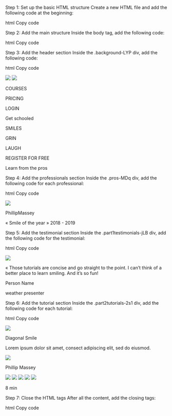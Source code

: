 Step 1: Set up the basic HTML structure
Create a new HTML file and add the following code at the beginning:

html
Copy code
<!DOCTYPE html>
<html>
<head>
  <meta charset="utf-8" />
  <link rel="icon" href="/favicon.ico" />
  <meta name="viewport" content="width=device-width, initial-scale=1" />
  <meta name="theme-color" content="#000000" />
  <title>School Page</title>
  <link rel="stylesheet" href="https://fonts.googleapis.com/css?family=Source+Sans+Pro%3A300%2C400%2C600%2C700%2C900"/>
  <link rel="stylesheet" href="https://fonts.googleapis.com/css?family=Coiny%3A400"/>
  <link rel="stylesheet" href="./styles/school-page.css"/>
</head>
<body>
Step 2: Add the main structure
Inside the body tag, add the following code:

html
Copy code
<div class="school-page-Sfy">
  <div class="auto-group-taty-itP">
    <div class="mainpart-Qej">
      <div class="background-LYP">
        <!-- Rest of the code goes here -->
      </div>
    </div>
    <div class="part1testimonials-jLB">
      <!-- Testimonial code goes here -->
    </div>
    <div class="part2tutorials-2s1">
      <!-- Tutorial code goes here -->
    </div>
  </div>
</div>
Step 3: Add the header section
Inside the .background-LYP div, add the following code:

html
Copy code
<div class="header-3So">
  <div class="logo-Nzs">
    <img class="auto-group-4o1q-6Jb" src="./assets/auto-group-4o1q.png"/>
    <img class="smileschool-c23" src="./assets/smileschool.png"/>
  </div>
  <div class="menu-8m5">
    <p class="courses-hJP">COURSES</p>
    <p class="pricing-cw9">PRICING</p>
    <p class="login-mJF">LOGIN</p>
  </div>
</div>
<div class="auto-group-3b2f-77D">
  <p class="get-schooled-RNo">Get schooled</p>
  <p class="smiles-6zj">SMILES</p>
  <p class="grin-cCP">GRIN</p>
  <p class="laugh-XaF">LAUGH</p>
</div>
<div class="button-Rfd">REGISTER FOR FREE</div>
<p class="learn-from-the-pros-TMR">
  <span class="learn-from-the-pros-TMR-sub-0">Learn</span>
  <span class="learn-from-the-pros-TMR-sub-1"> </span>
  <span class="learn-from-the-pros-TMR-sub-2">from the pros</span>
</p>
Step 4: Add the professionals section
Inside the .pros-MDq div, add the following code for each professional:

html
Copy code
<div class="pro1-sT5">
  <div class="avatar-p7R">
    <img class="auto-group-dltf-yW7" src="./assets/auto-group-dltf.png"/>
  </div>
  <p class="phillip-massey-hwu">PhillipMassey</p>
  <p class="smile-of-the-year-dKm">« Smile of the year » 2018 - 2019</p>
</div>

<!-- Repeat the above code for the remaining professionals (pro2-LV5, pro3-Q7Z, pro4-VYK) -->
Step 5: Add the testimonial section
Inside the .part1testimonials-jLB div, add the following code for the testimonial:

html
Copy code
<div class="testimonial-E23">
  <div class="avatar-npF">
    <img class="auto-group-hwud-kFH" src="./assets/auto-group-hwud.png"/>
  </div>
  <div class="text-t6b">
    <p class="those-tutorials-ar-Sto">« Those tutorials are concise and go straight to the point. I can’t think of a better place to learn smiling. And it’s so fun!</p>
    <p class="person-name-NXZ">Person Name</p>
    <p class="weather-presenter-7V9">weather presenter</p>
  </div>
</div>
Step 6: Add the tutorial section
Inside the .part2tutorials-2s1 div, add the following code for each tutorial:

html
Copy code
<div class="tuto1-9Rq">
  <div class="preview-J3q">
    <div class="play-d67">
      <img class="triangle-MH1" src="./assets/triangle-MVH.png"/>
    </div>
  </div>
  <p class="diagonal-smile-SZM">Diagonal Smile</p>
  <p class="lorem-ipsum-dolor-si-Zdy">Lorem ipsum dolor sit amet, consect adipiscing elit, sed do eiusmod.</p>
  <div class="auto-group-gcs3-V1q">
    <div class="auto-group-rzqm-CS3">
      <div class="avatar-XDR">
        <img class="auto-group-nqrb-gMD" src="./assets/auto-group-nqrb.png"/>
      </div>
      <p class="phillip-massey-1eP">Phillip Massey</p>
    </div>
    <div class="auto-group-kvzk-9Vh">
      <div class="rating-hXD">
        <img class="star1-E1M" src="./assets/star1-871.png"/>
        <img class="star2-ab1" src="./assets/star2-ZmR.png"/>
        <img class="star3-Xm9" src="./assets/star3.png"/>
        <img class="star4-ge3" src="./assets/star4-Dbu.png"/>
        <img class="star5-e55" src="./assets/star5-57D.png"/>
      </div>
      <p class="min-nwy">8 min</p>
    </div>
  </div>
</div>

<!-- Repeat the above code for the remaining tutorials (tuto2-UET, tuto3-5SX) -->
Step 7: Close the HTML tags
After all the content, add the closing tags:

html
Copy code
</body>
</html>

